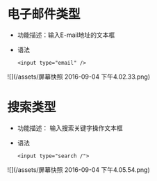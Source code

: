 # 电子邮件类型

 - 功能描述：输入E-mail地址的文本框

 - 语法

       <input type="email" />
![](/assets/屏幕快照 2016-09-04 下午4.02.33.png)

# 搜索类型

 - 功能描述： 输入搜索关键字操作文本框

 - 语法

       <input type="search /">
![](/assets/屏幕快照 2016-09-04 下午4.05.54.png)
